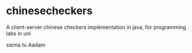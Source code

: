 # chinesecheckers
A client-server chinese checkers implementation in java, for programming labs in uni

siema tu Aadam
